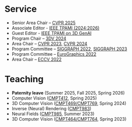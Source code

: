 # Service
- Senior Area Chair – [CVPR 2025](https://cvpr.thecvf.com/Conferences/2025/Organizers)
- Associate Editor - [IEEE TPAMI (2024:2026)](https://scholar.google.ca/citations?view_op=top_venues&hl=en&vq=eng_computervisionpatternrecognition)
- Guest Editor - [IEEE TPAMI on 3D GenAI](https://genai3d.github.io)
- Program Chair – [3DV 2024](https://3dvconf.github.io/2024/people) 
- Area Chair – [CVPR 2023](https://cvpr2023.thecvf.com/Conferences/2023/AreaChairs), [CVPR 2024](https://cvpr.thecvf.com/Conferences/2024/Organizers)
- Program Committee – [SIGGRAPH 2022](https://s2022.siggraph.org/technical-papers-committee), [SIGGRAPH 2023](https://s2023.siggraph.org/technical-papers-committee)
- Program Committee – [EuroGraphics 2022](https://eg2022.univ-reims.fr)
- Area Chair – [ECCV 2022](https://research.com/conference/eccv-2021-european-conference-on-computer-vision)

# Teaching
- **Paternity leave** (Summer 2025, Fall 2025, Spring 2026)
- Computer Vision ([CMPT412](https://www.sfu.ca/outlines.html?2025/spring/cmpt/412/d100), Spring 2025)
- 3D Computer Vision ([CMPT469/CMPT769](https://www.sfu.ca/outlines.html?2024/spring/cmpt/469/d100), Spring 2024)
- Inverse (Neural) Rendering ([CMPT983](https://www.sfu.ca/outlines.html?2024/summer/cmpt/983/g200))
- Neural Fields ([CMPT985](https://www.sfu.ca/students/calendar/2025/summer/courses/cmpt/985), Summer 2023)
- 3D Computer Vision ([CMPT464/CMPT764](https://www.sfu.ca/outlines.html?2023/spring/cmpt/464/d100), Spring 2023)